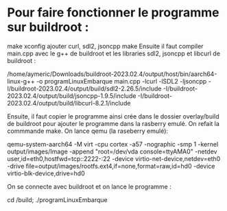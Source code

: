 # Pour faire fonctionner le programme sur buildroot :
make xconfig
ajouter curl, sdl2, jsoncpp
make
Ensuite il faut compiler main.cpp avec le g++ de buildroot et les libraries sdl2, jsoncpp et libcurl de buildroot :

/home/aymeric/Downloads/buildroot-2023.02.4/output/host/bin/aarch64-linux-g++ -o programLinuxEmbarque main.cpp -lcurl -lSDL2 -ljsoncpp -I<Buildroot Path>/buildroot-2023.02.4/output/build/sdl2-2.26.5/include -I<Buildroot Path>/buildroot-2023.02.4/output/build/jsoncpp-1.9.5/include -I<Buildroot Path>/buildroot-2023.02.4/output/build/libcurl-8.2.1/include

Ensuite, il faut copier le programme ainsi crée dans le dossier overlay/build de buildroot pour ajouter le programme dans la rasberry emulé.
On refait la commmande make.
On lance qemu (la raseberry emulé):

qemu-system-aarch64 -M virt -cpu cortex -a57 -nographic -smp 1 -kernel output/images/Image -append "root=/dev/vda console=ttyAMA0" -netdev user,id=eth0,hostfwd=tcp::2222-:22 -device virtio-net-device,netdev=eth0 -drive file=output/images/rootfs.ext4,if=none,format=raw,id=hd0 -device virtio-blk-device,drive=hd0

On se connecte avec buildroot et on lance le programme :

cd /build; ./programLinuxEmbarque